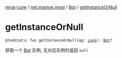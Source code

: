 [mirai-core](../../index.md) / [net.mamoe.mirai](../index.md) / [Bot](index.md) / [getInstanceOrNull](./get-instance-or-null.md)

# getInstanceOrNull

`@JvmStatic fun getInstanceOrNull(qq: `[`Long`](https://kotlinlang.org/api/latest/jvm/stdlib/kotlin/-long/index.html)`): `[`Bot`](index.md)`?`

获取一个 [Bot](index.md) 实例, 无对应实例时返回 `null`

